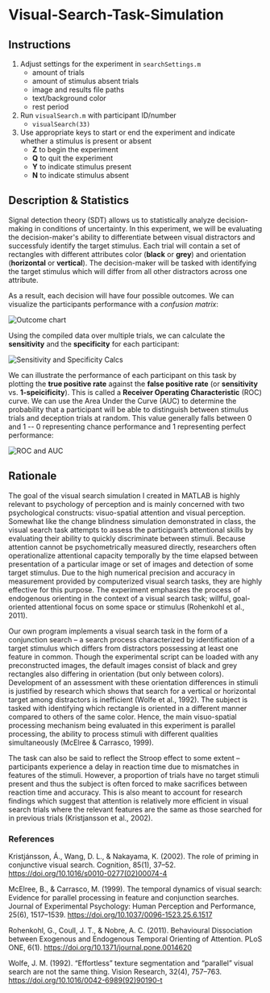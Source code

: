 # Visual-Search-Task-Simulation

## Instructions

   1. Adjust settings for the experiment in `searchSettings.m` 
      - amount of trials
      - amount of stimulus absent trials
      - image and results file paths
      - text/background color
      - rest period
   3. Run `visualSearch.m` with participant ID/number
      - `visualSearch(33)`
   4. Use appropriate keys to start or end the experiment and indicate whether a stimulus is present or absent
      - **Z** to begin the experiment
      - **Q** to quit the experiment
      - **Y** to indicate stimulus present
      - **N** to indicate stimulus absent

## Description & Statistics

Signal detection theory (SDT) allows us to statistically analyze decision-making in conditions of uncertainty. In this experiment, we will be evaluating the decision-maker's ability to differentiate between visual distractors and successfuly identify the target stimulus. Each trial will contain a set of rectangles with different attributes color (**black** or **grey**) and orientation (**horizontal** or **vertical**). The decision-maker will be tasked with identifying the target stimulus which will differ from all other distractors across one attribute. 

As a result, each decision will have four possible outcomes. We can visualize the participants performance with a *confusion matrix*: 

![Outcome chart](https://i.ibb.co/GcJ7r6B/HIT-OR-MISS.png)

Using the compiled data over multiple trials, we can calculate the **sensitivity** and the **specificity** for each participant:

![Sensitivity and Specificity Calcs](https://i.ibb.co/GHLj9Cd/Specificity-Sensitivity.png)

We can illustrate the performance of each participant on this task by plotting the **true positive rate** against the **false positive rate** (or **sensitivity** vs. **1-speicificity**). This is called a **Receiver Operating Characteristic** (ROC) curve. We can use the Area Under the Curve (AUC) to determine the probability that a participant will be able to distinguish between stimulus trials and deception trials at random. This value generally falls between 0 and 1 -- 0 representing chance performance and 1 representing perfect performance:

![ROC and AUC](https://i.ibb.co/Y7K0Yzq/ROC-and-AUC.png)

## Rationale 

The goal of the visual search simulation I created in MATLAB is highly relevant to psychology of perception and is mainly concerned with two psychological constructs: visuo-spatial attention and visual perception. Somewhat like the change blindness simulation demonstrated in class, the visual search task attempts to assess the participant’s attentional skills by evaluating their ability to quickly discriminate between stimuli. Because attention cannot be psychometrically measured directly, researchers often operationalize attentional capacity temporally by the time elapsed between presentation of a particular image or set of images and detection of some target stimulus. Due to the high numerical precision and accuracy in measurement provided by computerized visual search tasks, they are highly effective for this purpose. The experiment emphasizes the process of endogenous orienting in the context of a visual search task; willful, goal-oriented attentional focus on some space or stimulus (Rohenkohl et al., 2011).

Our own program implements a visual search task in the form of a conjunction search – a search process characterized by identification of a target stimulus which differs from distractors possessing at least one feature in common. Though the experimental script can be loaded with any preconstructed images, the default images consist of black and grey rectangles also differing in orientation (but only between colors). Development of an assessment with these orientation differences in stimuli is justified by research which shows that search for a vertical or horizontal target among distractors is inefficient (Wolfe et al., 1992). The subject is tasked with identifying which rectangle is oriented in a different manner compared to others of the same color. Hence, the main visuo-spatial processing mechanism being evaluated in this experiment is parallel processing, the ability to process stimuli with different qualities simultaneously (McElree & Carrasco, 1999).

The task can also be said to reflect the Stroop effect to some extent – participants experience a delay in reaction time due to mismatches in features of the stimuli. However, a proportion of trials have no target stimuli present and thus the subject is often forced to make sacrifices between reaction time and accuracy. This is also meant to account for research findings which suggest that attention is relatively more efficient in visual search trials where the relevant features are the same as those searched for in previous trials (Kristjansson et al., 2002).


### References

Kristjánsson, Á., Wang, D. L., & Nakayama, K. (2002). The role of priming in conjunctive visual search. Cognition, 85(1), 37–52. https://doi.org/10.1016/s0010-0277(02)00074-4

McElree, B., & Carrasco, M. (1999). The temporal dynamics of visual search: Evidence for parallel processing in feature and conjunction searches. Journal of Experimental Psychology: Human Perception and Performance, 25(6), 1517–1539. https://doi.org/10.1037/0096-1523.25.6.1517

Rohenkohl, G., Coull, J. T., & Nobre, A. C. (2011). Behavioural Dissociation between Exogenous and Endogenous Temporal Orienting of Attention. PLoS ONE, 6(1). https://doi.org/10.1371/journal.pone.0014620

Wolfe, J. M. (1992). “Effortless” texture segmentation and “parallel” visual search are not the same thing. Vision Research, 32(4), 757–763. https://doi.org/10.1016/0042-6989(92)90190-t
